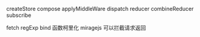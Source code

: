 <!--
 * @Author: wandouni
 * @Date: 2022-02-24 10:57:47
 * @LastEditors: wandouni
 * @LastEditTime: 2022-02-24 14:57:12
-->

createStore compose applyMiddleWare
dispatch
reducer combineReducer
subscribe

fetch
regExp
bind
函数柯里化
miragejs 可以拦截请求返回
